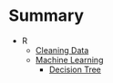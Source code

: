# Summary

* R
    * [Cleaning Data](books/CLEAN-DATA.md)
    * [Machine Learning](books/machine-learning.md)
      * [Decision Tree](books/decision-tree.md)